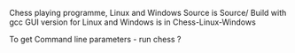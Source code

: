 Chess playing programme, Linux and Windows
Source is Source/
Build with gcc
GUI version for Linux and Windows is in Chess-Linux-Windows

To get Command line parameters - run chess ?

